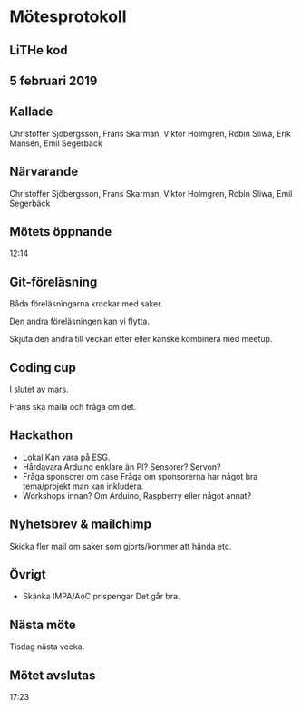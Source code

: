 # Mötesprotokoll

## LiTHe kod

## 5 februari 2019

## Kallade
Christoffer Sjöbergsson, Frans Skarman, Viktor Holmgren, Robin Sliwa, Erik Mansén, Emil Segerbäck

## Närvarande
Christoffer Sjöbergsson, Frans Skarman, Viktor Holmgren, Robin Sliwa, Emil Segerbäck

## Mötets öppnande
12:14

## Git-föreläsning
Båda föreläsningarna krockar med saker.

Den andra föreläsningen kan vi flytta.

Skjuta den andra till veckan efter eller kanske kombinera med meetup.

## Coding cup
I slutet av mars.

Frans ska maila och fråga om det.

## Hackathon

- Lokal
Kan vara på ESG.
- Hårdavara
Arduino enklare än PI?
Sensorer?
Servon?
- Fråga sponsorer om case
Fråga om sponsorerna har något bra tema/projekt man kan inkludera.
- Workshops innan?
Om Arduino, Raspberry eller något annat?

## Nyhetsbrev & mailchimp
Skicka fler mail om saker som gjorts/kommer att hända etc.

## Övrigt
- Skänka IMPA/AoC prispengar
Det går bra.

## Nästa möte
Tisdag nästa vecka.

## Mötet avslutas
17:23
